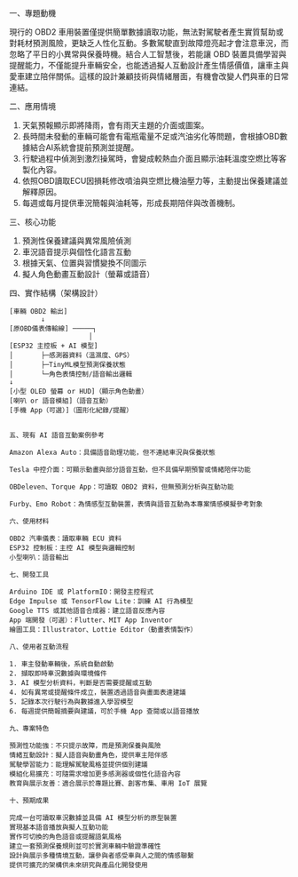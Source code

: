 一、專題動機

現行的 OBD2 車用裝置僅提供簡單數據讀取功能，無法對駕駛者產生實質幫助或對耗材預測風險，更缺乏人性化互動。多數駕駛直到故障燈亮起才會注意車況，而忽略了平日的小異常與保養時機。結合人工智慧後，若能讓 OBD 裝置具備學習與提醒能力，不僅能提升車輛安全，也能透過擬人互動設計產生情感價值，讓車主與愛車建立陪伴關係。這樣的設計兼顧技術與情緒層面，有機會改變人們與車的日常連結。

二、應用情境

1. 天氣預報顯示即將降雨，會有雨天主題的介面或圖案。
2. 長時間未發動的車輛可能會有電瓶電量不足或汽油劣化等問題，會根據OBD數據結合AI系統會提前預測並提醒。
3. 行駛過程中偵測到激烈操駕時，會變成較熱血介面且顯示油耗溫度空燃比等客製化內容。
4. 依照OBD讀取ECU因損耗修改噴油與空燃比機油壓力等，主動提出保養建議並解釋原因。
5. 每週或每月提供車況簡報與油耗等，形成長期陪伴與改善機制。

三、核心功能

1. 預測性保養建議與異常風險偵測
2. 車況語音提示與個性化語言互動
3. 根據天氣、位置與習慣變換不同圖示
4. 擬人角色動畫互動設計（螢幕或語音）

四、實作結構（架構設計）

```
[車輛 OBD2 輸出]
        ↓
[原OBD儀表傳輸線] ─────┐
                    │
[ESP32 主控板 + AI 模型]  
│       ├─感測器資料（溫濕度、GPS）
│       ├─TinyML模型預測保養狀態
│       └─角色表情控制/語音輸出邏輯
↓
[小型 OLED 螢幕 or HUD]（顯示角色動畫）
[喇叭 or 語音模組]（語音互動）
[手機 App（可選）]（圖形化紀錄/提醒）


五、現有 AI 語音互動案例參考

Amazon Alexa Auto：具備語音助理功能，但不連結車況與保養狀態

Tesla 中控介面：可顯示動畫與部分語音互動，但不具備早期預警或情緒陪伴功能

OBDeleven、Torque App：可讀取 OBD2 資料，但無預測分析與互動功能

Furby、Emo Robot：為情感型互動裝置，表情與語音互動為本專案情感模擬參考對象

六、使用材料

OBD2 汽車儀表：讀取車輛 ECU 資料
ESP32 控制板：主控 AI 模型與邏輯控制
小型喇叭：語音輸出

七、開發工具

Arduino IDE 或 PlatformIO：開發主控程式
Edge Impulse 或 TensorFlow Lite：訓練 AI 行為模型
Google TTS 或其他語音合成器：建立語音反應內容
App 端開發（可選）：Flutter、MIT App Inventor
繪圖工具：Illustrator、Lottie Editor（動畫表情製作）

八、使用者互動流程

1. 車主發動車輛後，系統自動啟動
2. 擷取即時車況數據與環境條件
3. AI 模型分析資料，判斷是否需要提醒或互動
4. 如有異常或提醒條件成立，裝置透過語音與畫面表達建議
5. 記錄本次行駛行為與數據進入學習模型
6. 每週提供簡報摘要與建議，可於手機 App 查閱或以語音播放

九、專案特色

預測性功能強：不只提示故障，而是預測保養與風險
情緒互動設計：擬人語音與動畫角色，提供車主陪伴感
駕駛學習能力：能理解駕駛風格並提供個別建議
模組化易擴充：可隨需求增加更多感測器或個性化語音內容
教育與展示友善：適合展示於專題比賽、創客市集、車用 IoT 展覽

十、預期成果

完成一台可讀取車況數據並具備 AI 模型分析的原型裝置
實現基本語音播放與擬人互動功能
實作可切換的角色語音或提醒語氣風格
建立一套預測保養規則並可於實測車輛中驗證準確性
設計與展示多種情境互動，讓參與者感受車與人之間的情感聯繫
提供可擴充的架構供未來研究與產品化開發使用
